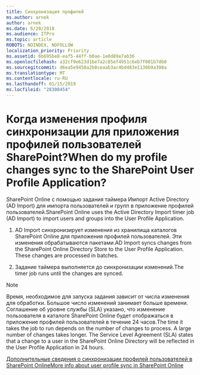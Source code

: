 ```yaml
---
title: Синхронизация профилей
ms.author: arnek
author: arnek
ms.date: 6/20/2018
ms.audience: ITPro
ms.topic: article
ROBOTS: NOINDEX, NOFOLLOW
localization_priority: Priority
ms.assetid: 6b695be8-eaf5-44ff-b0ae-1e0d89e7ab36
ms.openlocfilehash: a32cf9e623d1be7a2c85ef4951c6eb7f001b7db0
ms.sourcegitcommit: d6ea5e9458a2b8ceaab3ac4bd483e1130b9a398a
ms.translationtype: MT
ms.contentlocale: ru-RU
ms.lasthandoff: 01/15/2019
ms.locfileid: "28308454"
---
```

# <a name="when-do-my-profile-changes-sync-to-the-sharepoint-user-profile-application"></a><span data-ttu-id="38802-102">Когда изменения профиля синхронизации для приложения профилей пользователей SharePoint?</span><span class="sxs-lookup"><span data-stu-id="38802-102">When do my profile changes sync to the SharePoint User Profile Application?</span></span>

<span data-ttu-id="38802-103">SharePoint Online с помощью задания таймера Импорт Active Directory (AD Import) для импорта пользователей и групп в приложение профилей пользователей.</span><span class="sxs-lookup"><span data-stu-id="38802-103">SharePoint Online uses the Active Directory Import timer job (AD Import) to import users and groups into the User Profile Application.</span></span> 
  
1. <span data-ttu-id="38802-p101">AD Import синхронизирует изменения из хранилища каталогов SharePoint Online для приложения профилей пользователей. Эти изменения обрабатываются пакетами.</span><span class="sxs-lookup"><span data-stu-id="38802-p101">AD Import syncs changes from the SharePoint Online Directory Store to the User Profile Application. These changes are processed in batches.</span></span>
    
2. <span data-ttu-id="38802-106">Задание таймера выполняется до синхронизации изменений.</span><span class="sxs-lookup"><span data-stu-id="38802-106">The timer job runs until the changes are synced.</span></span>
    
> [!NOTE]
> <span data-ttu-id="38802-p102">Время, необходимое для запуска задания зависит от числа изменения для обработки. Большое число изменений занимает больше времени. Соглашение об уровне службы (SLA) указано, что изменение пользователя в каталоге SharePoint Online будет отображаться в приложение профилей пользователей в течение 24 часов.</span><span class="sxs-lookup"><span data-stu-id="38802-p102">The time it takes the job to run depends on the number of changes to process. A large number of changes takes longer. The Service Level Agreement (SLA) states that a change to a user in the SharePoint Online Directory will be reflected in the User Profile Application in 24 hours.</span></span> 
  
[<span data-ttu-id="38802-110">Дополнительные сведения о синхронизации профилей пользователей в SharePoint Online</span><span class="sxs-lookup"><span data-stu-id="38802-110">More info about user profile sync in SharePoint Online</span></span>](https://go.microsoft.com/fwlink/?linkid=875671)
  

